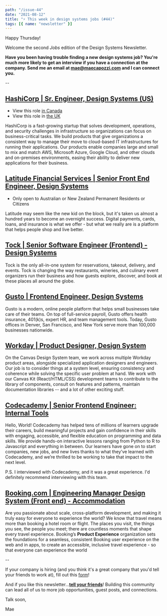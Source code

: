 ```yaml
---
path: "/issue-44"
date: "2021-08-12"
title: "⚡ This week in design systems jobs (#44)"
tags: [{ name: "newsletter" }]
---
```


Happy Thursday!

Welcome the second _Jobs_ edition of the Design Systems Newsletter.

**Have you been having trouble finding a new design systems job? You're much more likely to get an interview if you have a connection at the company.
Send me an email at mae@maecapozzi.com and I can connect you.**

--

## [HashiCorp | Sr. Engineer, Design Systems (US)](https://www.hashicorp.com/job/3139270)

- View this role [in Canada](https://www.hashicorp.com/job/3139746)
- View this role in [the UK](https://www.hashicorp.com/job/3139745)

HashiCorp is a fast-growing startup that solves development, operations, and security challenges in infrastructure so organizations can focus on business-critical tasks. We build products that give organizations a consistent way to manage their move to cloud-based IT infrastructures for running their applications. Our products enable companies large and small to mix and match AWS, Microsoft Azure, Google Cloud, and other clouds and on-premises environments, easing their ability to deliver new applications for their business.

## [Latitude Financial Services | Senior Front End Engineer, Design Systems](https://www.seek.com.au/job/53019326)

- Only open to Australian or New Zealand Permanent Residents or Citizens

Latitude may seem like the new kid on the block, but it's taken us almost a hundred years to become an overnight success. Digital payments, cards, loans, and insurance is what we offer - but what we really are is a platform that helps people shop and live better.

## [Tock | Senior Software Engineer (Frontend) - Design Systems](https://www.exploretock.com/join/careers/senior-software-engineer-frontend-design-systems)

Tock is the only all-in-one system for reservations, takeout, delivery, and events. Tock is changing the way restaurants, wineries, and culinary event organizers run their business and how guests explore, discover, and book at these places all around the globe.

## [​Gusto​ | Frontend Engineer, Design Systems​](https://boards.greenhouse.io/gusto/jobs/3155237)

Gusto is a modern, online people platform that helps small businesses take care of their teams. On top of full-service payroll, Gusto offers health insurance, 401(k)s, expert HR, and team management tools. Today, Gusto offices in Denver, San Francisco, and New York serve more than 100,000 businesses nationwide.

## [​Workday | Product Designer, Design System​](https://workday.wd5.myworkdayjobs.com/Workday/job/USA-CA-San-Francisco/Product-Designer---Design-System_JR-53027)

On the Canvas Design System team, we work across multiple Workday product areas, alongside specialized application designers and engineers. Our job is to consider things at a system level, ensuring consistency and coherence while solving the specific user problem at hand. We work with our Canvas Kit (React/HTML/CSS) development teams to contribute to the library of components, consult on features and patterns, maintain documentation libraries -- and a lot of other exciting stuff.

## [​Codecademy | Senior Frontend Engineer: Internal Tools​](https://www.codecademy.com/about/jobs?gh_jid=5425949002)

Hello, World! Codecademy has helped tens of millions of learners upgrade their careers, build meaningful projects and gain confidence in their skills with engaging, accessible, and flexible education on programming and data skills. We provide hands-on interactive lessons ranging from Python to R to Javascript and everything in between. Our learners have gone on to start companies, new jobs, and new lives thanks to what they’ve learned with Codecademy, and we’re thrilled to be working to take that impact to the next level.

P.S. I interviewed with Codecademy, and it was a great experience. I'd definitely recommend interviewing with this team.

## [​Booking.com | Engineering Manager Design System (Front end) - Accommodation​](https://jobs.booking.com/careers?pid=562949954490438)

Are you passionate about scale, cross-platform development, and making it truly easy for everyone to experience the world? We know that travel means more than booking a hotel room or flight. The places you visit, the things you see, the people you meet; there are countless moments that shape every travel experience. Booking’s **Product Experience** organization sets the foundations for a seamless, consistent Booking user experience on the web and in apps, to create an accessible, inclusive travel experience - so that everyone can experience the world

--

If your company is hiring (and you think it's a great company that you'd tell your friends to work at), fill out this [form](https://forms.gle/tCRpGy7PMfQGqu5B9)!

And if you like this newsletter...**[tell your friends](https://maecapozzi.com/newsletter/)**! Building this community can lead all of us to more job opportunities, guest posts, and connections.

Talk soon,

Mae
​
